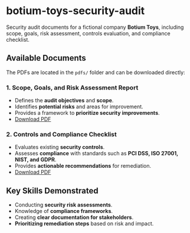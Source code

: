 # botium-toys-security-audit

Security audit documents for a fictional company **Botium Toys**, including scope, goals, risk assessment, controls evaluation, and compliance checklist.

## Available Documents

The PDFs are located in the `pdfs/` folder and can be downloaded directly:

### 1. Scope, Goals, and Risk Assessment Report
- Defines the **audit objectives** and **scope**.
- Identifies **potential risks** and areas for improvement.
- Provides a framework to **prioritize security improvements**.
- [Download PDF](pdfs/scope-goals-risk-assessment.pdf)

### 2. Controls and Compliance Checklist
- Evaluates existing **security controls**.
- Assesses **compliance** with standards such as **PCI DSS, ISO 27001, NIST, and GDPR**.
- Provides **actionable recommendations** for remediation.
- [Download PDF](pdfs/controls-compliance-checklist.pdf)

## Key Skills Demonstrated
- Conducting **security risk assessments**.
- Knowledge of **compliance frameworks**.
- Creating **clear documentation for stakeholders**.
- **Prioritizing remediation steps** based on risk and impact.
